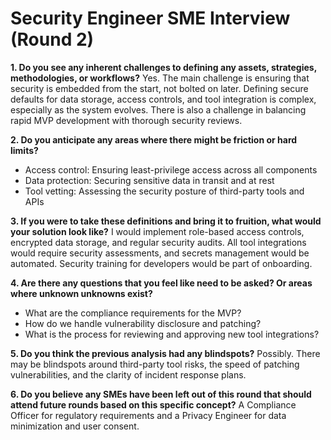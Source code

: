 # Security Engineer SME Interview (Round 2)

**1. Do you see any inherent challenges to defining any assets, strategies, methodologies, or workflows?**
Yes. The main challenge is ensuring that security is embedded from the start, not bolted on later. Defining secure defaults for data storage, access controls, and tool integration is complex, especially as the system evolves. There is also a challenge in balancing rapid MVP development with thorough security reviews.

**2. Do you anticipate any areas where there might be friction or hard limits?**
- Access control: Ensuring least-privilege access across all components
- Data protection: Securing sensitive data in transit and at rest
- Tool vetting: Assessing the security posture of third-party tools and APIs

**3. If you were to take these definitions and bring it to fruition, what would your solution look like?**
I would implement role-based access controls, encrypted data storage, and regular security audits. All tool integrations would require security assessments, and secrets management would be automated. Security training for developers would be part of onboarding.

**4. Are there any questions that you feel like need to be asked? Or areas where unknown unknowns exist?**
- What are the compliance requirements for the MVP?
- How do we handle vulnerability disclosure and patching?
- What is the process for reviewing and approving new tool integrations?

**5. Do you think the previous analysis had any blindspots?**
Possibly. There may be blindspots around third-party tool risks, the speed of patching vulnerabilities, and the clarity of incident response plans.

**6. Do you believe any SMEs have been left out of this round that should attend future rounds based on this specific concept?**
A Compliance Officer for regulatory requirements and a Privacy Engineer for data minimization and user consent. 